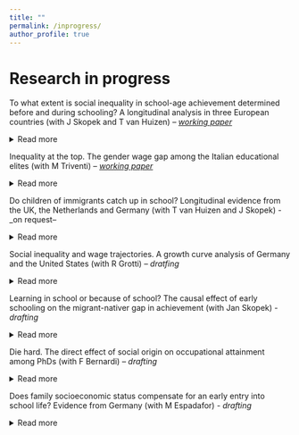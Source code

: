 ```yaml
---
title: ""
permalink: /inprogress/
author_profile: true
---
```


# Research in progress
To what extent is social inequality in school-age achievement determined before and during schooling? A longitudinal analysis in three European countries (with J Skopek and T van Huizen) – [_working paper_](https://osf.io/preprints/socarxiv/yqt6n/)
<details>
<summary>Read more</summary>
We estimate the degree to which socioeconomic status (SES) gaps in children’s language skills observed in primary schooling are already determined before children enter school in Germany, the Netherlands, and the United Kingdom. We use representative and longitudinal cohort data and apply instrumental variable estimation to deal with measurement error in test scores. Around 60–80 per cent of SES gaps in language at the end of primary school are attributable to gaps settled before formal schooling, while at most 20–40 per cent is attributable to SES operating during the school years. We also show that ignoring measurement error results in a major overestimation of the role of SES during schooling. Our findings suggest that the most effective strategy for reducing social inequality in school-age achievement is reducing inequality before school life starts.
<br>
</details>

Inequality at the top. The gender wage gap among the Italian educational elites (with M Triventi) – [_working paper_](https://osf.io/preprints/socarxiv/updgw/)
<details>
<summary>Read more</summary>
Women notoriously get lower wages compared to men. Does a gender wage gap exist also at the top of the educational distribution? Based on population data on two recent cohort of PhD graduates in Italy, we found women’s monthly wages are on average 16% lower than men’s’ after 5–6 years on the labor market. The gender wage gap is even stronger at the very bottom and the top of the wage distribution, around 22% and 19% respectively. Educational pathways before and during PhD studies, occupational characteristics, and the family situation explain almost half of the average women’s penalty and working hours alone one-fifth of it. However, the strongest penalties at the bottom and the top of the wage distribution remain largely unexplained. 
<br>
</details>

Do children of immigrants catch up in school? Longitudinal evidence from the UK, the Netherlands and Germany (with T van Huizen and J Skopek) - _on request–
<details>
<summary>Read more</summary>
This paper studies the development of language achievement of children with immigrant parents in comparison to those with native-born parents from preschool to end of primary school. We use longitudinal data from the UK, Germany and the Netherlands and apply instrumental variable estimation to address measurement error in test scores. Our findings show that second-generation migrant children are at significant disadvantage before the start of school but on average catch up during primary schooling.  In all three countries, we found no additional migration penalties over the school years when comparing children with immigrant and native-born parents who had the same language achievement at preschool age. In the UK, significant additional premiums are found and children with foreign-born parents outperform children with native-born parents with comparable language skills in preschool. However, the results show substantial heterogeneity by ethnicity and country of origin. Children with Turkish parents is the only migrant group that does not show any sign of catching up but rather experiences additional penalties in achievement during primary schooling.
<br>
</details>


Social inequality and wage trajectories. A growth curve analysis of Germany and the United States (with R Grotti) – _dratfing_
<details>
<summary>Read more</summary>
  
<br>
</details>

Learning in school or because of school? The causal effect of early schooling on the migrant-nativer gap in achievement (with Jan Skopek) - _drafting_
<details>
<summary>Read more</summary>

<br>
</details>

Die hard. The direct effect of social origin on occupational attainment among PhDs (with F Bernardi) – _drafting_
<details>
<summary>Read more</summary>

<br>
</details>

Does family socioeconomic status compensate for an early entry into school life? Evidence from Germany (with M Espadafor) - _drafting_
<details>
<summary>Read more</summary>

<br>
</details>

<!--

WORK IN PROGRESS
•	Die hard. The direct effect of social origin on occupational attainment among PhDs (with F Bernardi)

•	Does family socio-economic status compensate for an early entry into school life? Evidence from Germany (with M Espadafor)



•	The power of mothers. Maternal education, parenting quality, and cognitive development in infancy (with L Ribeiro, J Skopek and HD Zachrisson)

•	Heterogeneous effects of school exposure on social inequality in cognitive development: Evidence from Germany (with Jan Skopek)

-->
